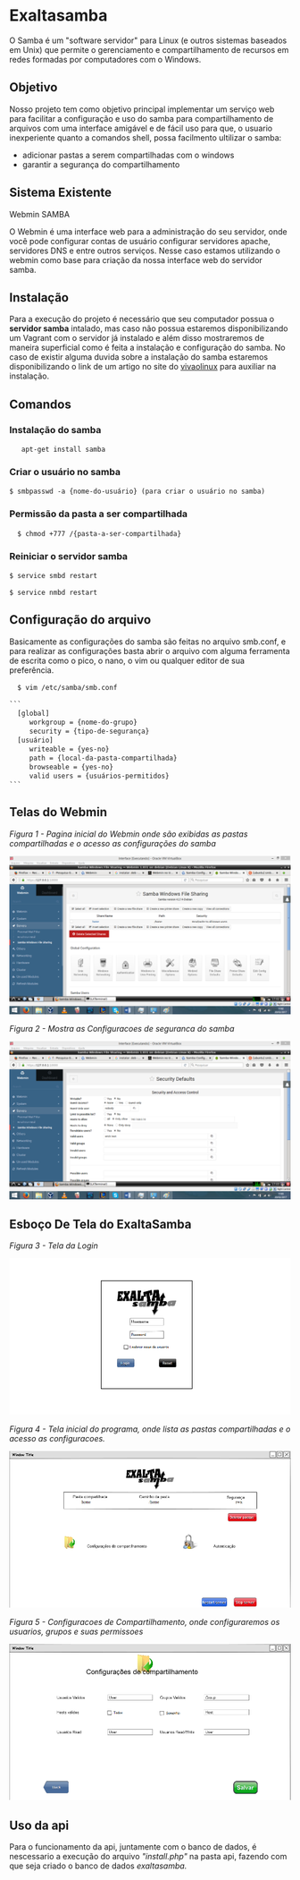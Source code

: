 # Exaltasamba

O Samba é um "software servidor" para Linux (e outros sistemas baseados em Unix) que permite o gerenciamento e compartilhamento de recursos em redes formadas por computadores com o Windows.


## Objetivo

Nosso projeto tem como objetivo principal implementar um serviço web para facilitar a configuração e uso do samba para compartilhamento de arquivos com uma interface amigável e de fácil uso para que, o usuario inexperiente quanto a comandos shell, possa facilmento ultilizar o samba:

* adicionar pastas a serem compartilhadas com o windows
* garantir a segurança do compartilhamento

## Sistema Existente

Webmin SAMBA

O Webmin é uma interface web para a administração do seu servidor, onde você pode configurar contas de usuário configurar servidores apache, servidores DNS e entre outros serviços. Nesse caso estamos utilizando o webmin como base para criação da nossa interface web do servidor samba.

## Instalação

 Para a execução do projeto é necessário que seu computador possua o **servidor samba** intalado, mas caso não possua estaremos disponibilizando um Vagrant com o servidor já instalado e além disso mostraremos de maneira superficial como é feita a instalação e configuração do samba. No caso de existir alguma duvida sobre a instalação do samba estaremos disponibilizando o link de um artigo no site do [vivaolinux](https://www.vivaolinux.com.br/artigo/Samba-Instalacao-e-configuracao-descomplicada/) para auxiliar na instalação.
 
## Comandos

### Instalação do samba

 ```
    apt-get install samba
 ```


### Criar o usuário no samba

  ```
  $ smbpasswd -a {nome-do-usuário} (para criar o usuário no samba)
  ```

### Permissão da pasta a ser compartilhada
  
  ```
    $ chmod +777 /{pasta-a-ser-compartilhada}
  ``` 

### Reiniciar o servidor samba

  ```
  $ service smbd restart
  ```

  ```
  $ service nmbd restart
  ```
  
## Configuração do arquivo

Basicamente as configurações do samba são feitas no arquivo smb.conf, e para realizar as configurações basta abrir o arquivo com alguma ferramenta de escrita como o pico, o nano, o vim ou qualquer editor de sua preferência.

  ```
    $ vim /etc/samba/smb.conf
  ```

    ```
      [global]
         workgroup = {nome-do-grupo}
         security = {tipo-de-segurança}
      [usuário]
         writeable = {yes-no}
         path = {local-da-pasta-compartilhada}
         browseable = {yes-no}
         valid users = {usuários-permitidos}
    ```


## Telas do Webmin

*Figura 1 - Pagina inicial do Webmin onde são exibidas as pastas compartilhadas e o acesso as configurações do samba*

![Alt Text](/doc/img/IMG_20022017_170226_0.png)

*Figura 2 - Mostra as Configuracoes de seguranca do samba*

![Alt Text](/doc/img/IMG_20022017_170316_0.png)


## Esboço De Tela do ExaltaSamba

*Figura 3 - Tela da Login*

![Alt Text](/doc/img/TelaLogin.png)

*Figura 4 - Tela inicial do programa, onde lista as pastas compartilhadas e o acesso as configuracoes.*

![Alt Text](/doc/img/Tela1.png)

*Figura 5 - Configuracoes de Compartilhamento, onde configuraremos os usuarios, grupos e suas permissoes*

![Alt Text](/doc/img/Comp.png)

## Uso da api

Para o funcionamento da api, juntamente com o banco de dados, é nescessario a execução do arquivo *"install.php"* na pasta api, fazendo com que seja criado o banco de dados *exaltasamba.*
